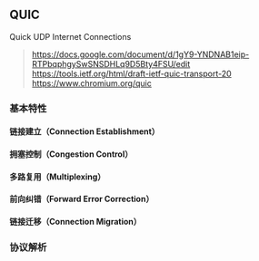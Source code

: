 ## QUIC

Quick UDP Internet Connections

> https://docs.google.com/document/d/1gY9-YNDNAB1eip-RTPbqphgySwSNSDHLq9D5Bty4FSU/edit
> https://tools.ietf.org/html/draft-ietf-quic-transport-20
> https://www.chromium.org/quic

### 基本特性

#### 链接建立（Connection Establishment）


#### 拥塞控制（Congestion Control）

#### 多路复用（Multiplexing）

#### 前向纠错（Forward Error Correction）

#### 链接迁移（Connection Migration）


### 协议解析
